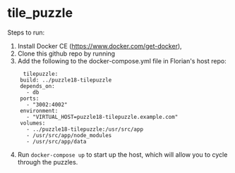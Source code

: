 # tile_puzzle

Steps to run:
1. Install Docker CE (https://www.docker.com/get-docker),
2. Clone this github repo by running
3. Add the following to the docker-compose.yml file in Florian's host repo:

```
     tilepuzzle:
    build: ../puzzle18-tilepuzzle
    depends_on:
      - db
    ports:
      - "3002:4002"
    environment:
      - "VIRTUAL_HOST=puzzle18-tilepuzzle.example.com"
    volumes:
      - ../puzzle18-tilepuzzle:/usr/src/app
      - /usr/src/app/node_modules
      - /usr/src/app/data
```

4. Run ```docker-compose up``` to start up the host, which will allow you to cycle through the puzzles. 

